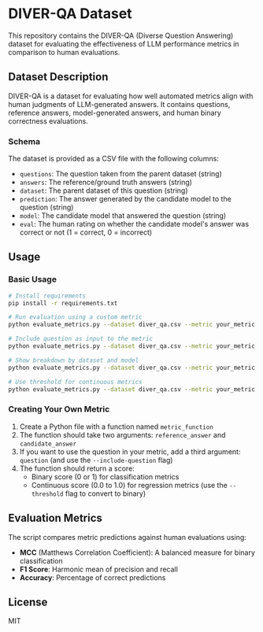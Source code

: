 # DIVER-QA Dataset

This repository contains the DIVER-QA (Diverse Question Answering) dataset for evaluating the effectiveness of LLM performance metrics in comparison to human evaluations.

## Dataset Description

DIVER-QA is a dataset for evaluating how well automated metrics align with human judgments of LLM-generated answers. It contains questions, reference answers, model-generated answers, and human binary correctness evaluations.

### Schema

The dataset is provided as a CSV file with the following columns:

- `questions`: The question taken from the parent dataset (string)
- `answers`: The reference/ground truth answers (string)
- `dataset`: The parent dataset of this question (string)
- `prediction`: The answer generated by the candidate model to the question (string)
- `model`: The candidate model that answered the question (string)
- `eval`: The human rating on whether the candidate model's answer was correct or not (1 = correct, 0 = incorrect)

## Usage

### Basic Usage

```bash
# Install requirements
pip install -r requirements.txt

# Run evaluation using a custom metric
python evaluate_metrics.py --dataset diver_qa.csv --metric your_metric.py

# Include question as input to the metric
python evaluate_metrics.py --dataset diver_qa.csv --metric your_metric.py --include-question

# Show breakdown by dataset and model
python evaluate_metrics.py --dataset diver_qa.csv --metric your_metric.py --by-dataset --by-model

# Use threshold for continuous metrics
python evaluate_metrics.py --dataset diver_qa.csv --metric your_metric.py --threshold 0.5
```

### Creating Your Own Metric

1. Create a Python file with a function named `metric_function`
2. The function should take two arguments: `reference_answer` and `candidate_answer`
3. If you want to use the question in your metric, add a third argument: `question` (and use the `--include-question` flag)
4. The function should return a score:
   - Binary score (0 or 1) for classification metrics
   - Continuous score (0.0 to 1.0) for regression metrics (use the `--threshold` flag to convert to binary)


## Evaluation Metrics

The script compares metric predictions against human evaluations using:

- **MCC** (Matthews Correlation Coefficient): A balanced measure for binary classification
- **F1 Score**: Harmonic mean of precision and recall
- **Accuracy**: Percentage of correct predictions




## License

MIT
